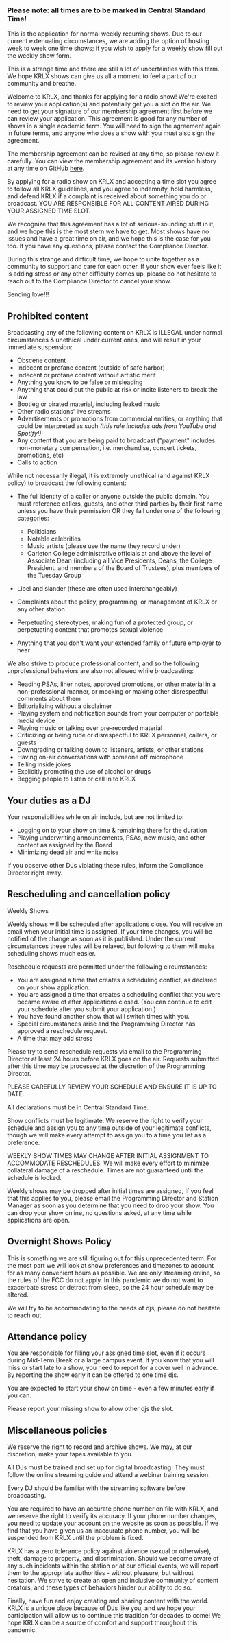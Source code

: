 ### **Please note: all times are to be marked in Central Standard Time!**

This is the application for normal weekly recurring shows. Due to our current extenuating circumstances, we are adding the option of hosting week to week one time shows; if you wish to apply for a weekly show fill out the weekly show form.

This is a strange time and there are still a lot of uncertainties with this term. We hope KRLX shows can give us all a moment to feel a part of our community and breathe.

Welcome to KRLX, and thanks for applying for a radio show! We're excited to review your application(s) and potentially get you a slot on the air.  We need to get your signature of our membership agreement first before we can review your application. This agreement is good for any number of shows in a single academic term. You will need to sign the agreement again in future terms, and anyone who does a show with you must also sign the agreement.

The membership agreement can be revised at any time, so please review it carefully. You can view the membership agreement and its version history at any time on GitHub [here](https://github.com/krlxfm/website/blob/master/resources/assets/markdown/contract.md).

By applying for a radio show on KRLX and accepting a time slot you agree to follow all KRLX guidelines, and you agree to indemnify, hold harmless, and defend KRLX if a complaint is received about something you do or broadcast. YOU ARE RESPONSIBLE FOR ALL CONTENT AIRED DURING YOUR ASSIGNED TIME SLOT.

We recognize that this agreement has a lot of serious-sounding stuff in it, and we hope this is the most stern we have to get. Most shows have no issues and have a great time on air, and we hope this is the case for you too. If you have any questions, please contact the Compliance Director. 

During this strange and difficult time, we hope to unite together as a community to support and care for each other. If your show ever feels like it is adding stress or any other difficulty comes up, please do not hesitate to reach out to the Compliance Director to cancel your show. 

Sending love!!!

## Prohibited content

Broadcasting any of the following content on KRLX is ILLEGAL under normal circumstances & unethical under current ones, and will result in your immediate suspension:

- Obscene content
- Indecent or profane content (outside of safe harbor)
- Indecent or profane content without artistic merit
- Anything you know to be false or misleading
- Anything that could put the public at risk or incite listeners to break the law
- Bootleg or pirated material, including leaked music
- Other radio stations' live streams
- Advertisements or promotions from commercial entities, or anything that could be interpreted as such *(this rule includes ads from YouTube and Spotify!)*
- Any content that you are being paid to broadcast ("payment" includes non-monetary compensation, i.e. merchandise, concert tickets, promotions, etc)
- Calls to action

While not necessarily illegal, it is extremely unethical (and against KRLX policy) to broadcast the following content:

- The full identity of a caller or anyone outside the public domain. You must reference callers, guests, and other third parties by their first name unless you have their permission OR they fall under one of the following categories:
  - Politicians
  - Notable celebrities
  - Music artists (please use the name they record under)
  - Carleton College administrative officials at and above the level of Associate Dean (including all Vice Presidents, Deans, the College President, and members of the Board of Trustees), plus members of the Tuesday Group

- Libel and slander (these are often used interchangeably)

- Complaints about the policy, programming, or management of KRLX or any other station

- Perpetuating stereotypes, making fun of a protected group, or perpetuating content that promotes sexual violence

- Anything that you don't want your extended family or future employer to hear

We also strive to produce professional content, and so the following unprofessional behaviors are also not allowed while broadcasting:

- Reading PSAs, liner notes, approved promotions, or other material in a non-professional manner, or mocking or making other disrespectful comments about them
- Editorializing without a disclaimer
- Playing system and notification sounds from your computer or portable media device
- Playing music or talking over pre-recorded material
- Criticizing or being rude or disrespectful to KRLX personnel, callers, or guests
- Downgrading or talking down to listeners, artists, or other stations
- Having on-air conversations with someone off microphone
- Telling inside jokes
- Explicitly promoting the use of alcohol or drugs
- Begging people to listen or call in to KRLX

## Your duties as a DJ

Your responsibilities while on air include, but are not limited to:

- Logging on to your show on time & remaining there for the duration
- Playing underwriting announcements, PSAs, new music, and other content as assigned by the Board
- Minimizing dead air and white noise

If you observe other DJs violating these rules, inform the Compliance Director right away.

## Rescheduling and cancellation policy

Weekly Shows

Weekly shows will be scheduled after applications close. You will receive an email when your initial time is assigned. If your time changes, you will be notified of the change as soon as it is published. Under the current circumstances these rules will be relaxed, but following to them will make scheduling shows much easier.

Reschedule requests are permitted under the following circumstances:

- You are assigned a time that creates a scheduling conflict, as declared on your show application.
- You are assigned a time that creates a scheduling conflict that you were became aware of after applications closed. (You can continue to edit your schedule after you submit your application.)
- You have found another show that will switch times with you.
- Special circumstances arise and the Programming Director has approved a reschedule request.
- A time that may add stress

Please try to send reschedule requests via email to the Programming Director at least 24 hours before KRLX goes on the air. Requests submitted after this time may be processed at the discretion of the Programming Director.

PLEASE CAREFULLY REVIEW YOUR SCHEDULE AND ENSURE IT IS UP TO DATE.

All declarations must be in Central Standard Time.

Show conflicts must be legitimate. We reserve the right to verify your schedule and assign you to any time outside of your legitimate conflicts, though we will make every attempt to assign you to a time you list as a preference.

WEEKLY SHOW TIMES MAY CHANGE AFTER INITIAL ASSIGNMENT TO ACCOMMODATE RESCHEDULES. We will make every effort to minimize collateral damage of a reschedule. Times are not guaranteed until the schedule is locked.

Weekly shows may be dropped after initial times are assigned, If you feel that this applies to you, please email the Programming Director and Station Manager as soon as you determine that you need to drop your show. You can drop your show online, no questions asked, at any time while applications are open.

## Overnight Shows Policy

This is something we are still figuring out for this unprecedented term. For the most part we will look at show preferences and timezones to account for as many convenient hours as possible. We are only streaming online, so the rules of the FCC do not apply. In this pandemic we do not want to exacerbate stress or detract from sleep, so the 24 hour schedule may be altered. 

We will try to be accommodating to the needs of djs; please do not hesitate to reach out.

## Attendance policy

You are responsible for filling your assigned time slot, even if it occurs during Mid-Term Break or a large campus event. If you know that you will miss or start late to a show, you need to report for a cover well in advance. By reporting the show early it can be offered to one time djs. 

You are expected to start your show on time - even a few minutes early if you can. 

Please report your missing show to allow other djs the slot.

## Miscellaneous policies

We reserve the right to record and archive shows. We may, at our discretion, make your tapes available to you.

All DJs must be trained and set up for digital broadcasting. They must follow the online streaming guide and attend a webinar training session.

Every DJ should be familiar with the streaming software before broadcasting. 

You are required to have an accurate phone number on file with KRLX, and we reserve the right to verify its accuracy. If your phone number changes, you need to update your account on the website as soon as possible. If we find that you have given us an inaccurate phone number, you will be suspended from KRLX until the problem is fixed.

KRLX has a zero tolerance policy against violence (sexual or otherwise), theft, damage to property, and discrimination. Should we become aware of any such incidents within the station or at our official events, we will report them to the appropriate authorities - without pleasure, but without hesitation. We strive to create an open and inclusive community of content creators, and these types of behaviors hinder our ability to do so.

Finally, have fun and enjoy creating and sharing content with the world. KRLX is a unique place because of DJs like you, and we hope your participation will allow us to continue this tradition for decades to come! We hope KRLX can be a source of comfort and support throughout this pandemic.
